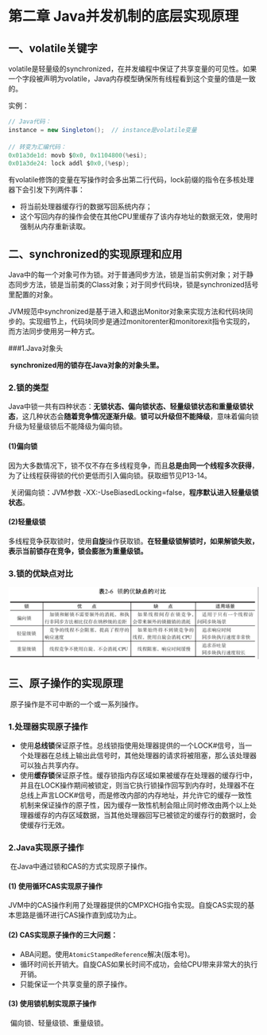# 第二章 Java并发机制的底层实现原理

## 一、volatile关键字

​	volatile是轻量级的synchronized，在并发编程中保证了共享变量的可见性。如果一个字段被声明为volatile，Java内存模型确保所有线程看到这个变量的值是一致的。

实例：

```java
// Java代码：
instance = new Singleton();  // instance是volatile变量

// 转变为汇编代码：
0x01a3de1d: movb $0x0, 0x1104800(%esi);
0x01a3de24: lock addl $0x0,(%esp);
```

​	有volatile修饰的变量在写操作时会多出第二行代码，lock前缀的指令在多核处理器下会引发下列两件事：

- 将当前处理器缓存行的数据写回系统内存；
- 这个写回内存的操作会使在其他CPU里缓存了该内存地址的数据无效，使用时强制从内存重新读取。

## 二、synchronized的实现原理和应用

​	Java中的每一个对象可作为锁。对于普通同步方法，锁是当前实例对象；对于静态同步方法，锁是当前类的Class对象；对于同步代码块，锁是synchronized括号里配置的对象。

​	JVM规范中synchronized是基于进入和退出Monitor对象来实现方法和代码块同步的。实现细节上，代码块同步是通过monitorenter和monitorexit指令实现的，而方法同步使用另一种方式。

###1.Java对象头

​	**synchronized用的锁存在Java对象的对象头里。**

### 2.锁的类型

​	Java中锁一共有四种状态：**无锁状态、偏向锁状态、轻量级锁状态和重量级锁状态**，这几种状态会**随着竞争情况逐渐升级**。**锁可以升级但不能降级**，意味着偏向锁升级为轻量级锁后不能降级为偏向锁。

#### (1)偏向锁

​	因为大多数情况下，锁不仅不存在多线程竞争，而且**总是由同一个线程多次获得**，为了让线程获得锁的代价更低而引入偏向锁。获取细节见P13-14。

​	关闭偏向锁：JVM参数   -XX:-UseBiasedLocking=false，**程序默认进入轻量级锁状态**。

#### (2)轻量级锁

​	多线程竞争获取锁时，使用**自旋**操作获取锁。**在轻量级锁解锁时，如果解锁失败，表示当前锁存在竞争，锁会膨胀为重量级锁。**

### 3.锁的优缺点对比

![](./pic/1-1.png)

## 三、原子操作的实现原理

​	原子操作是不可中断的一个或一系列操作。

### 1.处理器实现原子操作

- 使用**总线锁**保证原子性。总线锁指使用处理器提供的一个LOCK#信号，当一个处理器在总线上输出此信号时，其他处理器的请求将被阻塞，那么该处理器可以独占共享内存。
- 使用**缓存锁**保证原子性。缓存锁指内存区域如果被缓存在处理器的缓存行中，并且在LOCK操作期间被锁定，则当它执行锁操作回写到内存时，处理器不在总线上声言LOCK#信号，而是修改内部的内存地址，并允许它的缓存一致性机制来保证操作的原子性，因为缓存一致性机制会阻止同时修改由两个以上处理器缓存的内存区域数据，当其他处理器回写已被锁定的缓存行的数据时，会使缓存行无效。

### 2.Java实现原子操作

​	在Java中通过锁和CAS的方式实现原子操作。

#### (1) 使用循环CAS实现原子操作

​	JVM中的CAS操作利用了处理器提供的CMPXCHG指令实现。自旋CAS实现的基本思路是循环进行CAS操作直到成功为止。

#### (2) CAS实现原子操作的三大问题：

- ABA问题。使用`AtomicStampedReference`解决(版本号)。
- 循环时间长开销大。自旋CAS如果长时间不成功，会给CPU带来非常大的执行开销。
- 只能保证一个共享变量的原子操作。

#### (3) 使用锁机制实现原子操作

​	偏向锁、轻量级锁、重量级锁。
